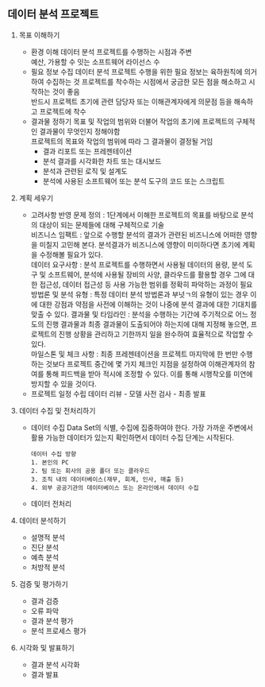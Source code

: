 ## 데이터 분석 프로젝트

1. 목표 이해하기
    - 환경 이해
        데이터 분석 프로젝트를 수행하는 시점과 주변  
        예산, 가용할 수 잇는 소프트웨어 라이선스 수  
    - 필요 정보 수집
        데이터 분석 프로젝트 수행을 위한 필요 정보는 육하원칙에 의거하여 수집하는 것
        프로젝트를 착수하는 시점에서 궁금한 모든 점을 해소하고 시작하는 것이 좋음  
        반드시 프로젝트 초기에 관련 담당자 또는 이해관계자에게 의문점 등을 해속하고 프로젝트에 착수  
    - 결과물 정하기
        목표 및 작업의 범위와 더불어 작업의 초기에 프로젝트의 구체적인 결과물이 무엇인지 정해야함  
        프로젝트의 목표와 작업의 범위에 따라 그 결과물이 결정될 거임  
        - 결과 리포트 또는 프레젠테이션
        - 분석 결과를 시각화한 차트 또는 대시보드
        - 분석과 관련된 로직 및 설계도
        - 분석에 사용된 소프트웨어 또는 분석 도구의 코드 또는 스크립트
2. 계획 세우기
    - 고려사항 반영
        문제 정의 : 1단계에서 이해한 프로젝트의 목표를 바탕으로 분석의 대상이 되는 문제들에 대해 구체적으로 기술  
        비즈니스 임팩트 : 앞으로 수행할 분석의 결과가 관련된 비즈니스에 어떠한 영향을 미칠지 고민해 본다. 분석결과가 비즈니스에 영향이 미미하다면 초기에 계획을 수정해볼 필요가 있다.  
        데이터 요구사항 : 분석 프로젝트를 수행하면서 사용될 데이터의 용량, 분석 도구 및 소프트웨어, 분석에 사용될 장비의 사양, 클라우드를 활용할 경우 그에 대한 접근성, 데이터 접근성 등 사용 가능한 범위를 정확히 파악하는 과정이 필요  
        방법론 및 분석 유형 : 특정 데이터 분석 방법론과 부넛ㄱ의 유형이 있는 경우 이에 대한 강점과 약점을 사전에 이해하는 것이 나중에 분석 결과에 대한 기대치를 맞출 수 있다.
        결과물 및 타임라인 : 분석을 수행하는 기간에 주기적으로 어느 정도의 진행 결과물과 최종 결과물이 도출되어야 하는지에 대해 지정해 놓으면, 프로젝트의 진행 상황을 관리하고 기한까지 일을 완수하여 효율적으로 작업할 수 있다.  
        마일스톤 및 체크 사항 : 최종 프레젠테이션을 프로젝트 마지막에 한 번만 수행하는 것보다 프로젝트 중간에 몇 가지 체크인 지점을 설정하여 이해관계자의 참여를 통해 피드백을 받아 적시에 조정할 수 있다. 이를 통해 시행착오를 미연에 방지할 수 있을 것이다.  
    - 프로젝트 일정 수립
        데이터 리뷰 - 모델 사전 검사 - 최종 발표
3. 데이터 수집 및 전처리하기
    - 데이터 수집
        Data Set의 식별, 수집에 집중하여야 한다. 가장 가까운 주변에서 활용 가능한 데이터가 있는지 확인하면서 데이터 수집 단계는 시작된다.  
        ```
        데이터 수집 방향
        1. 본인의 PC
        2. 팀 또는 회사의 공용 폴더 또는 클라우드
        3. 조직 내의 데이터베이스(재무, 회계, 인사, 매출 등)
        4. 외부 공공기관의 데이터베이스 또는 온라인에서 데이터 수집
        ```
    - 데이터 전처리
        
4. 데이터 분석하기
    - 설명적 분석
    - 진단 분석
    - 예측 분석
    - 처방적 분석
5. 검증 및 평가하기
    - 결과 검증
    - 오류 파악
    - 결과 분석 평가
    - 분석 프로세스 평가
6. 시각화 및 발표하기
    - 결과 분석 시각화
    - 결과 발표
